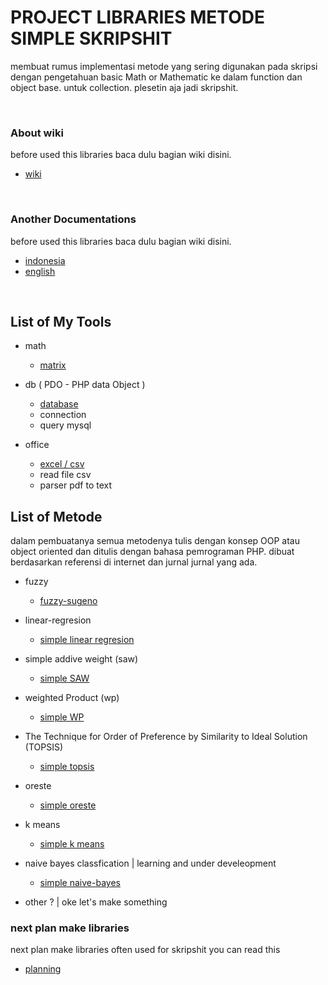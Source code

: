 # PROJECT LIBRARIES METODE SIMPLE SKRIPSHIT

membuat rumus implementasi metode yang sering digunakan pada skripsi dengan pengetahuan basic Math or Mathematic ke dalam function dan object base. untuk collection. plesetin aja jadi skripshit.

<br>

### About wiki

before used this libraries baca dulu bagian wiki disini.

- [wiki](https://github.com/naagaraa/metode-skriphit/tree/main/wiki.md)

<br>

### Another Documentations

before used this libraries baca dulu bagian wiki disini.

- [indonesia](https://github.com/naagaraa/metode-skriphit/tree/main/documents/manual-indonesia.md)
- [english](https://github.com/naagaraa/metode-skriphit/tree/main/documents/manual-english.md)

<br>

## List of My Tools

- math

  - [matrix](#tools-array-matrix)

- db ( PDO - PHP data Object )

  - [database](#tools-database)
  - connection
  - query mysql

- office
  - [excel / csv](#tools-office-document-excel)
  - read file csv
  - parser pdf to text

## List of Metode

dalam pembuatanya semua metodenya tulis dengan konsep OOP atau object oriented dan ditulis dengan bahasa pemrograman PHP. dibuat berdasarkan referensi di internet dan jurnal jurnal yang ada.

- fuzzy

  - [fuzzy-sugeno](#fuzzy-sugeno)

- linear-regresion

  - [simple linear regresion](#linear-regresion)

- simple addive weight (saw)

  - [simple SAW](#simple-adictive-weighted)

- weighted Product (wp)

  - [simple WP](#weighted-product)

- The Technique for Order of Preference by Similarity to Ideal Solution (TOPSIS)
  - [simple topsis](#topsis)
- oreste

  - [simple oreste](#oreste)

- k means

  - [simple k means](#k-means)

- naive bayes classfication | learning and under develeopment

  - [simple naive-bayes](#naive-bayes)

- other ? | oke let's make something

### next plan make libraries

next plan make libraries often used for skripshit you can read this

- [planning](https://github.com/naagaraa/metode-skriphit/tree/main/src/metode)

<br>
